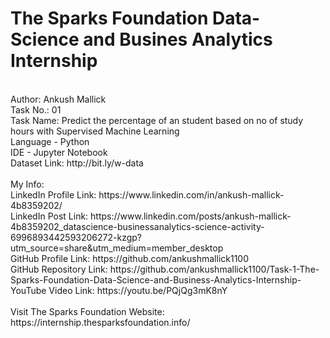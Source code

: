 # The Sparks Foundation Data-Science and Busines Analytics Internship
<br>
Author: Ankush Mallick <br>
Task No.: 01 <br>
Task Name: Predict the percentage of an student based on no of study hours with Supervised Machine Learning <br>
Language - Python <br>
IDE - Jupyter Notebook <br>
Dataset Link: http://bit.ly/w-data <br>
<br>
My Info: <br>
LinkedIn Profile Link: https://www.linkedin.com/in/ankush-mallick-4b8359202/ <br>
LinkedIn Post Link: https://www.linkedin.com/posts/ankush-mallick-4b8359202_datascience-businessanalytics-science-activity-6996893442593206272-kzgp?utm_source=share&utm_medium=member_desktop  <br>
GitHub Profile Link: https://github.com/ankushmallick1100 <br>
GitHub Repository Link: https://github.com/ankushmallick1100/Task-1-The-Sparks-Foundation-Data-Science-and-Business-Analytics-Internship- <br>
YouTube Video Link:  https://youtu.be/PQjQg3mK8nY  <br>
<br>
Visit The Sparks Foundation Website: https://internship.thesparksfoundation.info/
